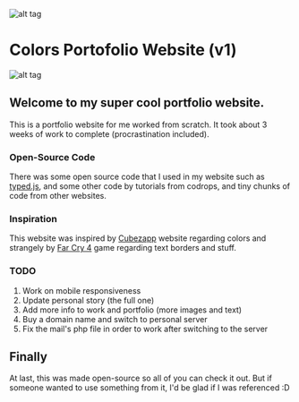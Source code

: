 ![alt tag](http://imgur.com/jkkLJw1.png)
# Colors Portofolio Website (v1)
![alt tag](http://imgur.com/0q8QPri.png)

## Welcome to my super cool portfolio website.
This is a portfolio website for me worked from scratch.
It took about 3 weeks of work to complete (procrastination included).

### Open-Source Code
There was some open source code that I used in my website such as [typed.js](https://github.com/mattboldt/typed.js/), and some other code by tutorials from codrops, and tiny chunks of code from other websites.

### Inspiration
This website was inspired by [Cubezapp](https://github.com/unixpickle/cubezapp) website regarding colors and strangely by [Far Cry 4](far-cry.ubisoft.com/fc4/en-gb/home/) game regarding text borders and stuff.

### TODO
1. Work on mobile responsiveness
2. Update personal story (the full one)
3. Add more info to work and portfolio (more images and text)
4. Buy a domain name and switch to personal server
5. Fix the mail's php file in order to work after switching to the server

## Finally
At last, this was made open-source so all of you can check it out. But if someone wanted to use something from it, I'd be glad if I was referenced :D

